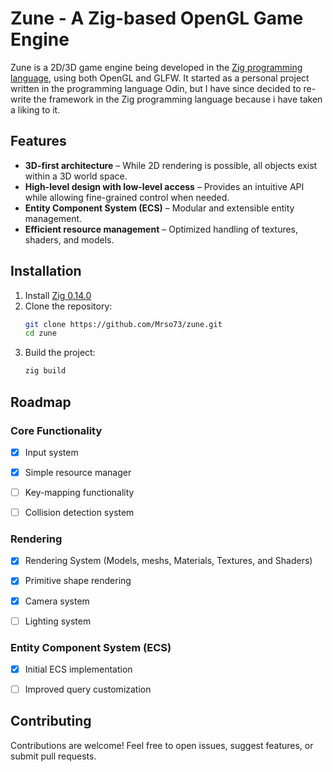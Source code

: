 # Zune - A Zig-based OpenGL Game Engine

Zune is a 2D/3D game engine being developed in the [Zig programming language](https://ziglang.org/), using both OpenGL and GLFW. 
It started as a personal project written in the programming language Odin, but I have since decided to
re-write the framework in the Zig programming language because i have taken a liking to it.


## Features

- **3D-first architecture** – While 2D rendering is possible, all objects exist within a 3D world space.
- **High-level design with low-level access** – Provides an intuitive API while allowing fine-grained control when needed.
- **Entity Component System (ECS)** – Modular and extensible entity management.
- **Efficient resource management** – Optimized handling of textures, shaders, and models.


## Installation

1. Install [Zig 0.14.0](https://ziglang.org/download/)
2. Clone the repository:
   ```sh
   git clone https://github.com/Mrso73/zune.git
   cd zune
   ```
3. Build the project:
   ```sh
   zig build
   ```


## Roadmap

### Core Functionality
- [x] Input system
- [x] Simple resource manager
- [ ] Key-mapping functionality
- [ ] Collision detection system


### Rendering
- [x] Rendering System (Models, meshs, Materials, Textures, and Shaders)
- [x] Primitive shape rendering
- [x] Camera system
- [ ] Lighting system


### Entity Component System (ECS)
- [x] Initial ECS implementation
- [ ] Improved query customization


## Contributing
Contributions are welcome! Feel free to open issues, suggest features, or submit pull requests.


